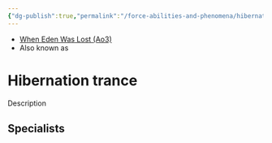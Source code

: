 ```yaml
---
{"dg-publish":true,"permalink":"/force-abilities-and-phenomena/hibernation-trance/","tags":["light dark universal","offense defense utility","control sense alter","forcepower"]}
---
```


- [When Eden Was Lost (Ao3)](https://archiveofourown.org/works/19334440/chapters/45992584)
- Also known as 

# Hibernation trance
Description

**Specialists**
- 
